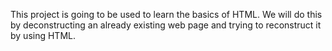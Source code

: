 This project is going to be used to learn the basics of HTML. We will do this by deconstructing an already existing web page and trying to reconstruct it by using HTML.
